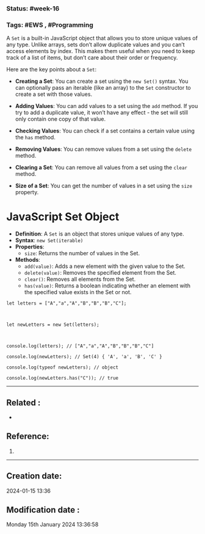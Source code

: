 
### Status: #week-16

### Tags: #EWS  , #Programming 


A `Set` is a built-in JavaScript object that allows you to store unique values of any type. Unlike arrays, sets don’t allow duplicate values and you can’t access elements by index. This makes them useful when you need to keep track of a list of items, but don’t care about their order or frequency.

Here are the key points about a `Set`:

- **Creating a Set**: You can create a set using the `new Set()` syntax. You can optionally pass an iterable (like an array) to the `Set` constructor to create a set with those values.
    
- **Adding Values**: You can add values to a set using the `add` method. If you try to add a duplicate value, it won’t have any effect - the set will still only contain one copy of that value.
    
- **Checking Values**: You can check if a set contains a certain value using the `has` method.
    
- **Removing Values**: You can remove values from a set using the `delete` method.
    
- **Clearing a Set**: You can remove all values from a set using the `clear` method.
    
- **Size of a Set**: You can get the number of values in a set using the `size` property.
    


# JavaScript Set Object

- **Definition**: A `Set` is an object that stores unique values of any type.
- **Syntax**: `new Set(iterable)`
- **Properties**:
  - `size`: Returns the number of values in the Set.
- **Methods**:
  - `add(value)`: Adds a new element with the given value to the Set.
  - `delete(value)`: Removes the specified element from the Set.
  - `clear()`: Removes all elements from the Set.
  - `has(value)`: Returns a boolean indicating whether an element with the specified value exists in the Set or not.

```JS
let letters = ["A","a","A","B","B","B","C"];

  

let newLetters = new Set(letters);

  

console.log(letters); // ["A","a","A","B","B","B","C"]

console.log(newLetters); // Set(4) { 'A', 'a', 'B', 'C' }

console.log(typeof newLetters); // object

console.log(newLetters.has("C")); // true

```

______________________________________________________________________


## Related : 

- 

## Reference: 

1.  


---

  ## Creation date: 
  
  2024-01-15 13:36 
  
  
   ## Modification date :
   
   Monday 15th January 2024 13:36:58